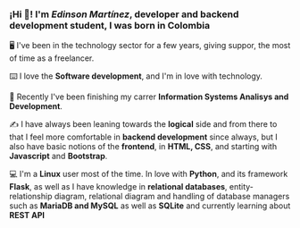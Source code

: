 ### ¡Hi 👋! I'm *Edinson Martínez*, developer and backend development student, I was born in Colombia
🖥️ I've been in the technology sector for a few years, giving suppor, the most of time as a freelancer.

⌨️ I love the **Software development**, and I'm in love with technology.

📝 Recently I've been finishing my carrer **Information Systems Analisys and Development**.

✍️ I have always been leaning towards the **logical** side and from there to that I feel more comfortable in **backend development** since always, but I also have basic notions of the **frontend**, in **HTML, CSS**, and starting with **Javascript** and **Bootstrap**.

💻 I'm a **Linux** user most of the time. In love with **Python**, and its framework **Flask**, as well as I have knowledge in **relational databases**, entity-relationship diagram, relational diagram and handling of database managers such as **MariaDB and MySQL** as well as **SQLite** and currently learning about **REST API**

<!--
**Edmartt/Edmartt** is a ✨ _special_ ✨ repository because its `README.md` (this file) appears on your GitHub profile.

Here are some ideas to get you started:

- 🔭 I’m currently working on ...
- 🌱 I’m currently learning ...
- 👯 I’m looking to collaborate on ...
- 🤔 I’m looking for help with ...
- 💬 Ask me about ...
- 📫 How to reach me: ...
- 😄 Pronouns: ...
- ⚡ Fun fact: ...
-->
